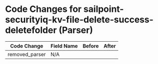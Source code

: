 # Code Changes for sailpoint-securityiq-kv-file-delete-success-deletefolder (Parser)

| Code Change | Field Name | Before | After |
|-------------|------------|--------|-------|
| removed_parser | N/A |  |  |